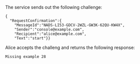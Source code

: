 
The service sends out the following challenge:

~~~~
{
  "RequestConfirmation":{
    "MessageId":"NADS-LI53-GDCV-2WZL-GW3K-62QU-KW4X",
    "Sender":"console@example.com",
    "Recipient":"alice@example.com",
    "Text":"start"}}
~~~~

Alice accepts the challeng and returns the following response:


~~~~
Missing example 28
~~~~




